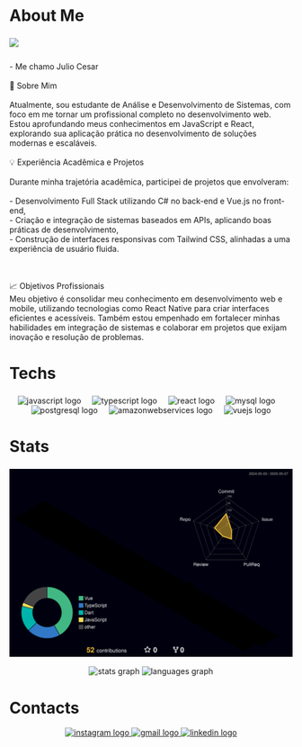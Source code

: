 <h1 align="left">About Me</h1>

###

<div align="left">
  <img height="200" src="https://i.imgur.com/05Ala6V.gif"  />
</div>

###

<p align="left">- Me chamo Julio Cesar<br><br>🎯 Sobre Mim<br><br>Atualmente, sou estudante de Análise e Desenvolvimento de Sistemas, com foco em me tornar um profissional completo no desenvolvimento web. Estou aprofundando meus conhecimentos em JavaScript e React, explorando sua aplicação prática no desenvolvimento de soluções modernas e escaláveis.<br><br>💡 Experiência Acadêmica e Projetos<br><br>Durante minha trajetória acadêmica, participei de projetos que envolveram:<br><br>- Desenvolvimento Full Stack utilizando C# no back-end e Vue.js no front-end,<br>- Criação e integração de sistemas baseados em APIs, aplicando boas práticas de desenvolvimento,<br>- Construção de interfaces responsivas com Tailwind CSS, alinhadas a uma experiência de usuário fluida.</p><br><br>📈 Objetivos Profissionais<br>Meu objetivo é consolidar meu conhecimento em desenvolvimento web e mobile, utilizando tecnologias como React Native para criar interfaces eficientes e acessíveis. Também estou empenhado em fortalecer minhas habilidades em integração de sistemas e colaborar em projetos que exijam inovação e resolução de problemas.

###

<h1 align="left">Techs</h1>

###

<div align="center">
  <img src="https://cdn.jsdelivr.net/gh/devicons/devicon/icons/javascript/javascript-original.svg" height="30" alt="javascript logo"  />
  <img width="12" />
  <img src="https://cdn.jsdelivr.net/gh/devicons/devicon/icons/typescript/typescript-original.svg" height="30" alt="typescript logo"  />
  <img width="12" />
  <img src="https://cdn.jsdelivr.net/gh/devicons/devicon/icons/react/react-original.svg" height="30" alt="react logo"  />
  <img width="12" />
  <img src="https://cdn.jsdelivr.net/gh/devicons/devicon/icons/mysql/mysql-original.svg" height="30" alt="mysql logo"  />
  <img width="12" />
  <img src="https://cdn.jsdelivr.net/gh/devicons/devicon/icons/postgresql/postgresql-original.svg" height="30" alt="postgresql logo"  />
  <img width="12" />
  <img src="https://cdn.jsdelivr.net/gh/devicons/devicon/icons/amazonwebservices/amazonwebservices-line-wordmark.svg" height="30" alt="amazonwebservices logo"  />
  <img width="12" />
  <img src="https://cdn.jsdelivr.net/gh/devicons/devicon/icons/vuejs/vuejs-original.svg" height="30" alt="vuejs logo"  />
</div>

###

<h1 align="left">Stats</h1>


###
![Status](./profile-3d-contrib/profile-night-rainbow.svg)

<div align="center">
  <img src="https://github-readme-stats.vercel.app/api?username=GoFDD&hide_title=false&hide_rank=false&show_icons=true&include_all_commits=true&count_private=true&disable_animations=false&theme=blue-green&locale=en&hide_border=false" height="150" alt="stats graph"  />
  <img src="https://github-readme-stats.vercel.app/api/top-langs?username=GoFDD&locale=en&hide_title=false&layout=compact&card_width=320&langs_count=5&theme=blue-green&hide_border=false" height="150" alt="languages graph"  />
</div>

###

<h1 align="left">Contacts</h1>

<div align="center">
  <a href="https://www.instagram.com/juliogolfredo/" target="_blank">
    <img src="https://img.shields.io/static/v1?message=Instagram&logo=instagram&label=&color=E4405F&logoColor=white&labelColor=&style=for-the-badge" height="35" alt="instagram logo"  />
  </a>
  <a href="mailto:juliocesargolfredo2022@gmail.com" target="_blank">
    <img src="https://img.shields.io/static/v1?message=Gmail&logo=gmail&label=&color=D14836&logoColor=white&labelColor=&style=for-the-badge" height="35" alt="gmail logo"  />
  </a>
  <a href="https://www.linkedin.com/in/juliogolfredo/" target="_blank">
    <img src="https://img.shields.io/static/v1?message=LinkedIn&logo=linkedin&label=&color=0077B5&logoColor=white&labelColor=&style=for-the-badge" height="35" alt="linkedin logo"  />
  </a>
</div>

###

<br clear="both">

